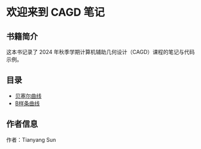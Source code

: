 # 欢迎来到 CAGD 笔记

## 书籍简介

这本书记录了 2024 年秋季学期计算机辅助几何设计（CAGD）课程的笔记与代码示例。

## 目录
- [贝塞尔曲线](chapter1.ipynb)
- [B样条曲线](chapter2.ipynb)


## 作者信息
作者：Tianyang Sun